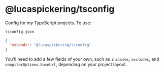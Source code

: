 # @lucaspickering/tsconfig

Config for my TypeScript projects. To use:

`tsconfig.json`

```json
{
  "extends": "@lucaspickering/tsconfig"
}
```

You'll need to add a few fields of your own, such as `includes`, `excludes`, and `compilerOptions.baseUrl`, depending on your project layout.
